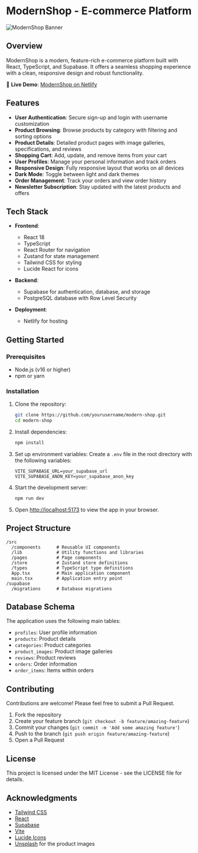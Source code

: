 # ModernShop - E-commerce Platform

![ModernShop Banner](https://images.unsplash.com/photo-1523275335684-37898b6baf30?ixlib=rb-1.2.1&auto=format&fit=crop&w=1350&q=80)

## Overview

ModernShop is a modern, feature-rich e-commerce platform built with React, TypeScript, and Supabase. It offers a seamless shopping experience with a clean, responsive design and robust functionality.

🚀 **Live Demo**: [ModernShop on Netlify](https://glittering-chimera-302e26.netlify.app)

## Features

- **User Authentication**: Secure sign-up and login with username customization
- **Product Browsing**: Browse products by category with filtering and sorting options
- **Product Details**: Detailed product pages with image galleries, specifications, and reviews
- **Shopping Cart**: Add, update, and remove items from your cart
- **User Profiles**: Manage your personal information and track orders
- **Responsive Design**: Fully responsive layout that works on all devices
- **Dark Mode**: Toggle between light and dark themes
- **Order Management**: Track your orders and view order history
- **Newsletter Subscription**: Stay updated with the latest products and offers

## Tech Stack

- **Frontend**:
  - React 18
  - TypeScript
  - React Router for navigation
  - Zustand for state management
  - Tailwind CSS for styling
  - Lucide React for icons

- **Backend**:
  - Supabase for authentication, database, and storage
  - PostgreSQL database with Row Level Security

- **Deployment**:
  - Netlify for hosting

## Getting Started

### Prerequisites

- Node.js (v16 or higher)
- npm or yarn

### Installation

1. Clone the repository:
   ```bash
   git clone https://github.com/yourusername/modern-shop.git
   cd modern-shop
   ```

2. Install dependencies:
   ```bash
   npm install
   ```

3. Set up environment variables:
   Create a `.env` file in the root directory with the following variables:
   ```
   VITE_SUPABASE_URL=your_supabase_url
   VITE_SUPABASE_ANON_KEY=your_supabase_anon_key
   ```

4. Start the development server:
   ```bash
   npm run dev
   ```

5. Open [http://localhost:5173](http://localhost:5173) to view the app in your browser.

## Project Structure

```
/src
  /components      # Reusable UI components
  /lib             # Utility functions and libraries
  /pages           # Page components
  /store           # Zustand store definitions
  /types           # TypeScript type definitions
  App.tsx          # Main application component
  main.tsx         # Application entry point
/supabase
  /migrations      # Database migrations
```

## Database Schema

The application uses the following main tables:
- `profiles`: User profile information
- `products`: Product details
- `categories`: Product categories
- `product_images`: Product image galleries
- `reviews`: Product reviews
- `orders`: Order information
- `order_items`: Items within orders

## Contributing

Contributions are welcome! Please feel free to submit a Pull Request.

1. Fork the repository
2. Create your feature branch (`git checkout -b feature/amazing-feature`)
3. Commit your changes (`git commit -m 'Add some amazing feature'`)
4. Push to the branch (`git push origin feature/amazing-feature`)
5. Open a Pull Request

## License

This project is licensed under the MIT License - see the LICENSE file for details.

## Acknowledgments

- [Tailwind CSS](https://tailwindcss.com/)
- [React](https://reactjs.org/)
- [Supabase](https://supabase.io/)
- [Vite](https://vitejs.dev/)
- [Lucide Icons](https://lucide.dev/)
- [Unsplash](https://unsplash.com/) for the product images